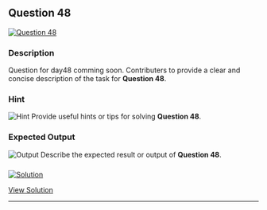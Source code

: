 


## Question 48
<a href="https://github.com/alishgosai/Python-Exercise-and-Solutions/blob/master/questions/Question48.md" target="_blank">
  <img src="https://img.shields.io/badge/Question-48-purple?style=for-the-badge&logoSize=60" alt="Question 48">
</a>

### **Description**
Question for day48 comming soon.
Contributers to provide a clear and concise description of the task for **Question 48**.

### **Hint**
![Hint](https://img.shields.io/badge/Hint:-blue)
Provide useful hints or tips for solving **Question 48**.

### **Expected Output**
![Output](https://img.shields.io/badge/Output:-blue)
Describe the expected result or output of **Question 48**.

### <a href="https://github.com/alishgosai/Python-Exercise-and-Solutions/blob/master/solutions/Solution48.js" target="_blank">
  <img src="https://img.shields.io/badge/Solution-1f8e00?style=for-the-badge&logo=solution&logoColor=white" alt="Solution">
</a>

<a href="https://github.com/alishgosai/Python-Exercise-and-Solutions/blob/master/solutions/Solution48.js" target="_blank">View Solution</a>

---

